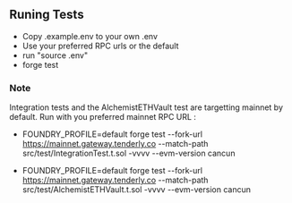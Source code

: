 ## Runing Tests

- Copy .example.env to your own .env
- Use your preferred RPC urls or the default
- run "source .env"
- forge test

### Note

Integration tests and the AlchemistETHVault test are targetting mainnet by default.
Run with you preferred mainnet RPC URL :

- FOUNDRY_PROFILE=default forge test --fork-url https://mainnet.gateway.tenderly.co --match-path src/test/IntegrationTest.t.sol -vvvv --evm-version cancun

- FOUNDRY_PROFILE=default forge test --fork-url https://mainnet.gateway.tenderly.co --match-path src/test/AlchemistETHVault.t.sol -vvvv --evm-version cancun
